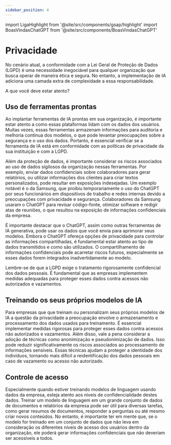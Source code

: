 ```yaml
---
sidebar_position: 4
---
```

import LigaHighlight from '@site/src/components/gsap/highlight'
import BoasVindasChatGPT from '@site/src/components/BoasVindasChatGPT'

# Privacidade
<LigaHighlight />
No cenário atual, a conformidade com a Lei Geral de Proteção de Dados (LGPD) é uma necessidade inegociável para qualquer organização que busca operar de maneira ética e segura. No entanto, a implementação de IA adiciona uma camada extra de complexidade a essa responsabilidade.

A que você deve estar atento?

## Uso de ferramentas prontas
Ao implantar ferramentas de IA prontas em sua organização, é importante estar atento a como essas plataformas lidam com os dados dos usuários. Muitas vezes, essas ferramentas armazenam informações para auditoria e melhoria contínua dos modelos, o que pode levantar preocupações sobre a segurança e o uso dos dados. Portanto, é essencial verificar se a ferramenta de IA está em conformidade com as políticas de privacidade da sua instituição e com a LGPD.

Além da proteção de dados, é importante considerar os riscos associados ao uso de dados sigilosos da organização nessas ferramentas. Por exemplo, enviar dados confidenciais sobre colaboradores para gerar relatórios, ou utilizar informações dos clientes para criar textos personalizados, pode resultar em exposições indesejadas. Um exemplo notável é o da Samsung, que proibiu temporariamente o uso do ChatGPT por seus funcionários em dispositivos de trabalho e redes internas devido a preocupações com privacidade e segurança. Colaboradores da Samsung usaram o ChatGPT para revisar código-fonte, otimizar software e redigir atas de reuniões, o que resultou na exposição de informações confidenciais da empresa.

<BoasVindasChatGPT />
 
É importante destacar que o ChatGPT, assim como outras ferramentas de IA generativa, pode usar os dados que você envia para aprimorar seus modelos. Embora o ChatGPT ofereça opções de privacidade para controlar as informações compartilhadas, é fundamental estar atento ao tipo de dados transmitidos e como são utilizados. O compartilhamento de informações confidenciais pode acarretar riscos futuros, especialmente se esses dados forem integrados inadvertidamente ao modelo.

Lembre-se de que a LGPD exige o tratamento rigorosamente confidencial dos dados pessoais. É fundamental que as empresas implementem medidas adequadas para proteger esses dados contra acessos não autorizados e vazamentos.

## Treinando os seus próprios modelos de IA
Para empresas que que treinam ou personalizam seus próprios modelos de IA a questão da privacidade a preocupação envolve o armazenamento e processamento dos dados usados para treinamento. É essencial implementar medidas rigorosas para proteger esses dados contra acessos não autorizados e vazamentos. Além disso, vale a pena considerar a adoção de técnicas como anonimização e pseudonimização de dados. Isso pode reduzir significativamente os riscos associados ao processamento de informações sensíveis. Essas técnicas ajudam a proteger a identidade dos indivíduos, tornando mais difícil a reidentificação dos dados pessoais em caso de vazamento ou acesso não autorizado.

## Controle de acesso
Especialmente quando estiver treinando modelos de linguagem usando dados da empresa, esteja atento aos níveis de confidencialidade destes dados. Treinar um modelo de linguagem em um grande conjunto de dados de documentos e relatórios da empresa pode ser útil para diversas tarefas, como gerar resumos de documentos, responder a perguntas ou até mesmo criar novos conteúdos. No entanto, é importante ter em mente que, se o modelo for treinado em um conjunto de dados que não leva em consideração os diferentes níveis de acesso dos usuários dentro da organização, ele poderá gerar informações confidenciais que não deveriam ser acessíveis a todos.